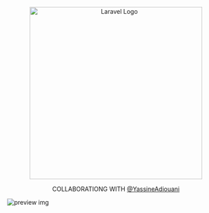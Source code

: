 <p align="center"><a href="https://laravel.com" target="_blank"><img src="https://raw.githubusercontent.com/laravel/art/master/logo-lockup/5%20SVG/2%20CMYK/1%20Full%20Color/laravel-logolockup-cmyk-red.svg" width="400" alt="Laravel Logo"></a></p>
<p align="center">COLLABORATIONG WITH <a href="https://github.com/YassineAdiouani" target="_blank">@YassineAdiouani<a/></p> 
    
![preview img](https://res.cloudinary.com/drln0tnyu/image/upload/v1698576824/Frame_1_13_yupoiy.png)
